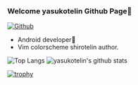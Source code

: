 ### Welcome yasukotelin Github Page🧸

[![Github](https://img.shields.io/github/followers/yasukotelin?label=Follow&style=social)](https://github.com/yasukotelin)

* Android developer🚀
* Vim colorscheme shirotelin author.

![Top Langs](https://github-readme-stats.vercel.app/api/top-langs/?username=yasukotelin&hide=html)
![yasukotelin's github stats](https://github-readme-stats.vercel.app/api?username=yasukotelin&show_icons=true&count_private=true&line_height=40)

[![trophy](https://github-profile-trophy.vercel.app/?username=yasukotelin)](https://github.com/ryo-ma/github-profile-trophy)
